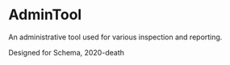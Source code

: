 # AdminTool
An administrative tool used for various inspection and reporting.

Designed for Schema, 2020-death
